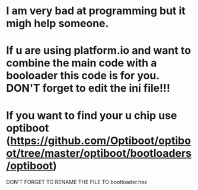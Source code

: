 I am very bad at programming but it migh help someone. 
==============================================================================
If u are using platform.io and want to combine the main code with a booloader this code is for you. 
DON'T forget to edit the ini file!!! 
==============================================================================
If you want to find your u chip use optiboot (https://github.com/Optiboot/optiboot/tree/master/optiboot/bootloaders/optiboot) 
==============================================================================
DON'T FORGET TO RENAME THE FILE TO bootloader.hex 
